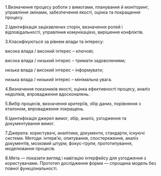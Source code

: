 1.Визначення процесу роботи з вимогами, планування й моніторинг, управління змінами, забезпечення якості, оцінка та покращення процесу.

2.Ідентифікація зацікавлених сторін, визначення ролей і відповідальності, управління комунікацією, вирішення конфліктів.

3.Класифікуються за рівнем влади та інтересу:

висока влада / високий інтерес – ключові;

висока влада / низький інтерес – тримати задоволеними;

низька влада / високий інтерес – інформувати;

низька влада / низький інтерес – мінімальна увага.

4.Визначення показників якості, оцінка ефективності процесу, аналіз недоліків, впровадження вдосконалень.

5.Вибір процесів, визначення критеріїв, збір даних, порівняння з еталоном, впровадження покращень.

6.Ідентифікація джерел вимог, збір, аналіз, узгодження та документування вимог.

7.Джерела: користувачі, аналітики, документи, стандарти, існуючі системи.
Методи: інтерв’ю, опитування, спостереження, аналіз документів, мозковий штурм, фокус-групи, прототипування, моделювання процесів.

8.Мета — показати вигляд і навігацію інтерфейсу для узгодження з користувачами.
Прототип дослідження форми — спрощена модель без повної функціональності.

